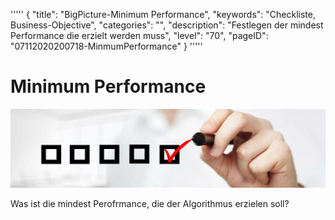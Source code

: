 '''''
{
"title": "BigPicture-Minimum Performance",
"keywords": "Checkliste, Business-Objective",
"categories": "",
"description": "Festlegen der mindest Performance die erzielt werden muss",
"level": "70",
"pageID": "07112020200718-MinmumPerformance"
}
'''''

<h1>Minimum Performance</h1>

![BannerChecklist](./../imgs/2020-11-19-08-20-02.png)

Was ist die mindest Perofrmance, die der Algorithmus erzielen soll?

